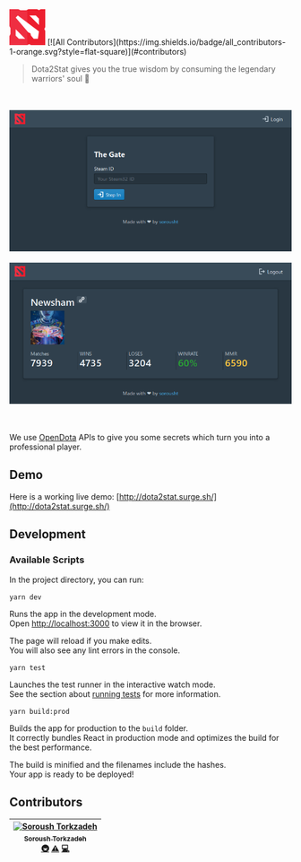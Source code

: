 <img src="https://github.com/sorousht/dota2stat/raw/master/src/assets/images/dota-2_128.png" alt="Dota2Stat" width="64"/>
[![All Contributors](https://img.shields.io/badge/all_contributors-1-orange.svg?style=flat-square)](#contributors)

> Dota2Stat gives you the true wisdom by consuming the legendary warriors' soul :star2:

<br/>
<br/>
<div align="center">
  <img src="https://github.com/sorousht/dota2stat/raw/master/resources/screenshot-login.png" alt="Dota2Stat - Login" width="600"/>
</div>
<br/>
<div align="center">
  <img src="https://github.com/sorousht/dota2stat/raw/master/resources/screenshot-profile.png" alt="Dota2Stat - Profile" width="600"/>
</div>
<br/><br/>


We use [OpenDota](https://www.opendota.com/) APIs to give you some secrets which turn you into a professional player.

## Demo

Here is a working live demo: [http://dota2stat.surge.sh/](http://dota2stat.surge.sh/)

## Development



### Available Scripts

In the project directory, you can run:

```
yarn dev
```

Runs the app in the development mode.<br>
Open [http://localhost:3000](http://localhost:3000) to view it in the browser.

The page will reload if you make edits.<br>
You will also see any lint errors in the console.

```
yarn test
```

Launches the test runner in the interactive watch mode.<br>
See the section about [running tests](https://facebook.github.io/create-react-app/docs/running-tests) for more information.

```
yarn build:prod
```

Builds the app for production to the `build` folder.<br>
It correctly bundles React in production mode and optimizes the build for the best performance.

The build is minified and the filenames include the hashes.<br>
Your app is ready to be deployed!

## Contributors

<!-- ALL-CONTRIBUTORS-LIST:START - Do not remove or modify this section -->
<!-- prettier-ignore -->
| [<img src="https://avatars2.githubusercontent.com/u/3072018?v=4" width="100px;" alt="Soroush Torkzadeh"/><br /><sub><b>Soroush Torkzadeh</b></sub>](http://sorousht.com)<br />[🚇](#infra-sorousht "Infrastructure (Hosting, Build-Tools, etc)") [⚠️](https://github.com/sorousht/dota2stat/commits?author=sorousht "Tests") [💻](https://github.com/sorousht/dota2stat/commits?author=sorousht "Code") |
| :---: |
<!-- ALL-CONTRIBUTORS-LIST:END -->
